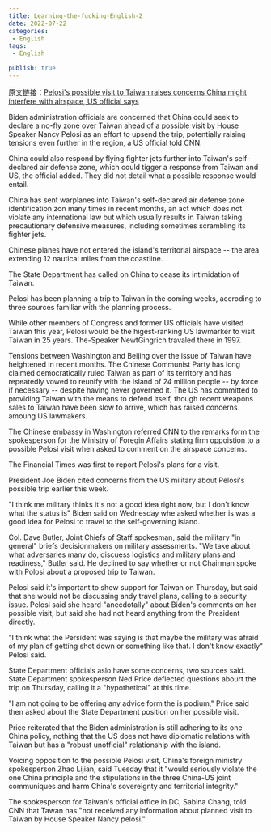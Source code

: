 ```yaml
---
title: Learning-the-fucking-English-2
date: 2022-07-22
categories:
 - English
tags:
 - English

publish: true
---
```


原文链接：[Pelosi's possible visit to Taiwan raises concerns China might interfere with airspace, US official says](https://edition.cnn.com/2022/07/21/politics/pelosi-taiwan-china-concerns/index.html)

Biden administration officials are concerned that China could seek to declare a no-fly zone over Taiwan ahead of a possible visit by House Speaker Nancy Pelosi as an effort to upsend the trip, potentially raising tensions even further in the region, a US official told CNN.

China could also respond by flying fighter jets further into Taiwan's self-declared air defense zone, which could tigger a response from Taiwan and US, the official added. They did not detail what a possible response would entail.

China has sent warplanes into Taiwan's self-declared air defense zone identification zon many times in recent months, an act which does not violate any international law but which usually results in Taiwan taking precautionary defensive measures, including sometimes scrambling its fighter jets.

Chinese planes have not entered the island's territorial airspace -- the area extending 12 nautical miles from the coastline.

The State Department has called on China to cease its intimidation of Taiwan.

Pelosi has been planning a trip to Taiwan in the coming weeks, accroding to three sources familiar with the planning process.

While other members of Congress and former US officials have visited Taiwan this year, Pelosi would be the higest-ranking US lawmarker to visit Taiwan in 25 years. The-Speaker NewtGingrich travaled there in 1997.

Tensions between Washington and Beijing over the issue of Taiwan have heightened in recent months. The Chinese Communist Party has long claimed democratically ruled Taiwan as part of its territory and has repeatedly vowed to reunify with the island of 24 million people -- by force if necessary -- despite having never governed it. The US has committed to providing Taiwan with the means to defend itself, though recent weapons sales to Taiwan have been slow to arrive, which has raised concerns amoung US lawmakers.

The Chinese embassy in Washington referred CNN to the remarks form the spokesperson for the Ministry of Foregin Affairs stating firm oppoistion to a possible Pelosi visit when asked to comment on the airspace concerns.

The Financial Times was first to report Pelosi's plans for a visit.

President Joe Biden cited concerns from the US military about Pelosi's possible trip earlier this week.

"I think me military thinks it's not a good idea right now, but I don't know what the status is" Biden said on Wednesday whe asked whether is was a good idea for Pelosi to travel to the self-governing island.

Col. Dave Butler, Joint Chiefs of Staff spokesman, said the military "in general" briefs decisionmakers on military assessments. "We take about what adversaries many do, discuess logistics and military plans and readiness," Butler said. He declined to say whether or not Chairman spoke with Polosi about a proposed trip to Taiwan.

Pelosi said it's important to show support for Taiwan on Thursday, but said that she would not be discussing andy travel plans, calling to a security issue. Pelosi said she heard "anecdotally" about Biden's comments on her possible visit, but said she had not heard anything from the President directly.

"I think what the Persident was saying is that maybe the military was afraid of my plan of getting shot down or something like that. I don't know exactly" Pelosi said.

State Department officials aslo have some concerns, two sources said. State Department spokesperson Ned Price deflected questions abourt the trip on Thursday, calling it a "hypothetical" at this time.

"I am not going to be offering any advice form the is podium," Price said then asked about the State Department position on her possible visit.

Price reiterated that the Biden administration is still adhering to its one China policy, nothing that the US does not have diplomatic relations with Taiwan but has a "robust unofficial" relationship with the island.

Voicing opposition to the possible Pelosi visit, China's foreign ministry spokesperson Zhao Lijian, said Tuesday that it "would seriously violate the one China principle and the stipulations in the three China-US joint communiques and harm China's sovereignty and territorial integrity."

The spokesperson for Taiwan's official office in DC, Sabina Chang, told CNN that Tawan has "not received any information about planned visit to Taiwan by House Speaker Nancy pelosi."

